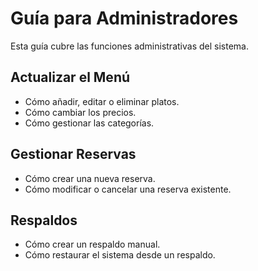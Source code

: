 # Guía para Administradores

Esta guía cubre las funciones administrativas del sistema.

## Actualizar el Menú

- Cómo añadir, editar o eliminar platos.
- Cómo cambiar los precios.
- Cómo gestionar las categorías.

## Gestionar Reservas

- Cómo crear una nueva reserva.
- Cómo modificar o cancelar una reserva existente.

## Respaldos

- Cómo crear un respaldo manual.
- Cómo restaurar el sistema desde un respaldo.
